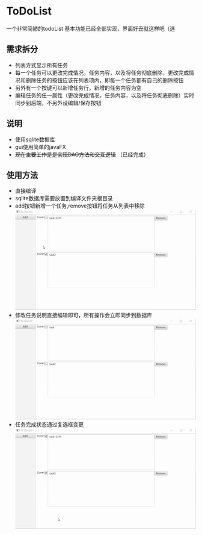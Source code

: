 
# ToDoList

 一个非常简陋的todoList
 基本功能已经全部实现，界面好丑就这样吧（逃

## 需求拆分

- 列表方式显示所有任务
- 每一个任务可以更改完成情况，任务内容，以及将任务彻底删除，更改完成情况和删除任务的按钮应该在列表项内，即每一个任务都有自己的删除按钮
- 另外有一个按键可以新增任务行，新增的任务内容为空
- 编辑任务的任一属性（更改完成情况，任务内容，以及将任务彻底删除）实时同步到后端，不另外设编辑/保存按钮

## 说明

- 使用sqlite数据库
- gui使用简单的javaFX
- ~~现在主要工作是是实现DAO方法和交互逻辑~~ （已经完成）

## 使用方法

- 直接编译
- sqlite数据库需要放置到编译文件夹根目录
- add按钮新增一个任务,remove按钮将任务从列表中移除![image](sample/add&remove.gif)
- 修改任务说明直接编辑即可，所有操作会立即同步到数据库![image](sample/changeContent.gif)
- 任务完成状态通过复选框变更![image](sample/done&undone.gif)

